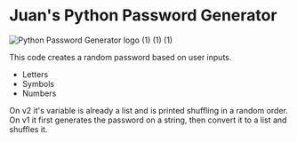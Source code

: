 # Juan's Python Password Generator
![Python Password Generator logo (1) (1) (1)](https://github.com/user-attachments/assets/7ddf1f69-4719-4123-8bb1-30c34f9f03de)

This code creates a random password based on user inputs.
- Letters
- Symbols
- Numbers

On v2 it's variable is already a list and is printed shuffling in a random order.  
On v1 it first generates the password on a string, then convert it to a list and shuffles it.
